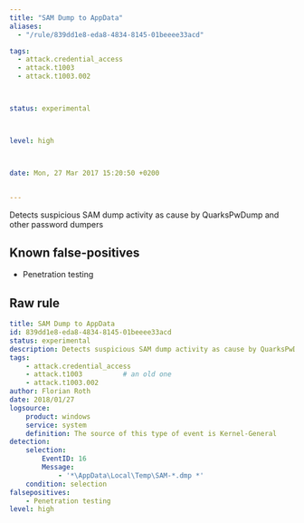 ```yaml
---
title: "SAM Dump to AppData"
aliases:
  - "/rule/839dd1e8-eda8-4834-8145-01beeee33acd"

tags:
  - attack.credential_access
  - attack.t1003
  - attack.t1003.002



status: experimental



level: high



date: Mon, 27 Mar 2017 15:20:50 +0200


---
```


Detects suspicious SAM dump activity as cause by QuarksPwDump and other password dumpers

<!--more-->


## Known false-positives

* Penetration testing




## Raw rule
```yaml
title: SAM Dump to AppData
id: 839dd1e8-eda8-4834-8145-01beeee33acd
status: experimental
description: Detects suspicious SAM dump activity as cause by QuarksPwDump and other password dumpers
tags:
    - attack.credential_access
    - attack.t1003          # an old one
    - attack.t1003.002
author: Florian Roth
date: 2018/01/27
logsource:
    product: windows
    service: system
    definition: The source of this type of event is Kernel-General
detection:
    selection:
        EventID: 16
        Message:
            - '*\AppData\Local\Temp\SAM-*.dmp *'
    condition: selection
falsepositives:
    - Penetration testing
level: high

```
